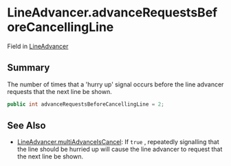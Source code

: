 # LineAdvancer.advanceRequestsBeforeCancellingLine

Field in [LineAdvancer](/docs/api/csharp/yarn.unity.lineadvancer.md)

## Summary


The number of times that a 'hurry up' signal occurs before the line
advancer requests that the next line be shown.


```csharp
public int advanceRequestsBeforeCancellingLine = 2;
```

## See Also

* [LineAdvancer.multiAdvanceIsCancel](/docs/api/csharp/yarn.unity.lineadvancer.multiadvanceiscancel.md): If  `true` , repeatedly signalling that the line should be hurried up will cause the line advancer to request that the next line be shown.

